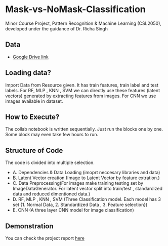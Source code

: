 # Mask-vs-NoMask-Classification
Minor Course Project, Pattern Recognition &amp; Machine Learning (CSL2050), developed under the guidance of Dr. Richa Singh

## Data
- [Google Drive link]()

## Loading data?
Import Data from Resource given. It has train features, train label and test labels. For RF, MLP , KNN , SVM we can directly use these features (latent vectors) generated by extracting features from images. For CNN we use images available in dataset.

## How to Execute?
The collab notebook is written sequentially. Just run the blocks one by one. Some block may even take few hours to run.

## Structure of Code
The code is divided into multiple selection. 
- A. Dependencies & Data Loading (imoprt neccesary libraries and data)
- B. Latent Vector creation (Image to Latent Vector by feature extration.)
- C. Data Preprocessing(For images make training testing set by ImageDataGenerator. For latent vector split into train/test , standardized data and reduced dimentioned data.)
- D. RF, MLP , KNN , SVM (Three Classification model. Each model has 3 set {1. Normal Data, 2. Standardized Data , 3. Feature selection})
- E. CNN (A three layer CNN model for image classification)
<!--
## Demonstration
[The video refrence to code.(Drive link)]()
-->

## Demonstration
You can check the project report [here](https://github.com/harishk2169/Mask-vs-NoMask-Classification/blob/main/Report.pdf)
